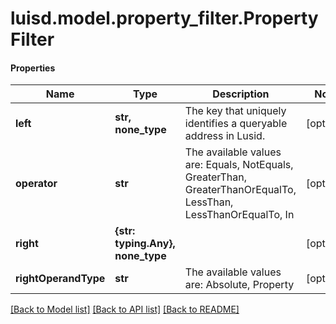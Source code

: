 # luisd.model.property_filter.PropertyFilter

#### Properties
Name | Type | Description | Notes
------------ | ------------- | ------------- | -------------
**left** | **str, none_type** | The key that uniquely identifies a queryable address in Lusid. | [optional] 
**operator** | **str** | The available values are: Equals, NotEquals, GreaterThan, GreaterThanOrEqualTo, LessThan, LessThanOrEqualTo, In | [optional] 
**right** | **{str: typing.Any}, none_type** |  | [optional] 
**rightOperandType** | **str** | The available values are: Absolute, Property | [optional] 

[[Back to Model list]](../../README.md#documentation-for-models) [[Back to API list]](../../README.md#documentation-for-api-endpoints) [[Back to README]](../../README.md)

